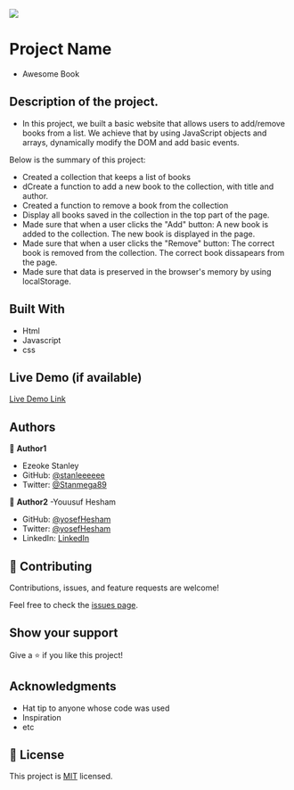 ![](https://img.shields.io/badge/Microverse-blueviolet)

# Project Name

- Awesome Book

## Description of the project.

- In this project, we built a basic website that allows users to add/remove books from a list. We achieve that by using JavaScript objects and arrays, dynamically modify the DOM and add basic events.

Below is the summary of this project:

- Created a collection that keeps a list of books
- dCreate a function to add a new book to the collection, with title and author.
- Created a function to remove a book from the collection
- Display all books saved in the collection in the top part of the page.
- Made sure that when a user clicks the "Add" button:
  A new book is added to the collection.
  The new book is displayed in the page.
- Made sure that when a user clicks the "Remove" button:
  The correct book is removed from the collection.
  The correct book dissapears from the page.
- Made sure that data is preserved in the browser's memory by using localStorage.

## Built With

- Html
- Javascript
- css

## Live Demo (if available)

[Live Demo Link](https://stanleeeeee.github.io/Awesome-book/)

## Authors

👤 **Author1**

- Ezeoke Stanley
- GitHub: [@stanleeeeee](https://github.com/stanleeeeee)
- Twitter: [@Stanmega89](https://twitter.com/Stanmega89)

👤 **Author2**
-Youusuf Hesham

- GitHub: [@yosefHesham](https://github.com/yosefHesham)
- Twitter: [@yosefHesham](https://twitter.com/yosefHesham)
- LinkedIn: [LinkedIn](https://linkedin.com/in/linkedinhandle)

## 🤝 Contributing

Contributions, issues, and feature requests are welcome!

Feel free to check the [issues page](../../issues/).

## Show your support

Give a ⭐️ if you like this project!

## Acknowledgments

- Hat tip to anyone whose code was used
- Inspiration
- etc

## 📝 License

This project is [MIT](./MIT.md) licensed.
